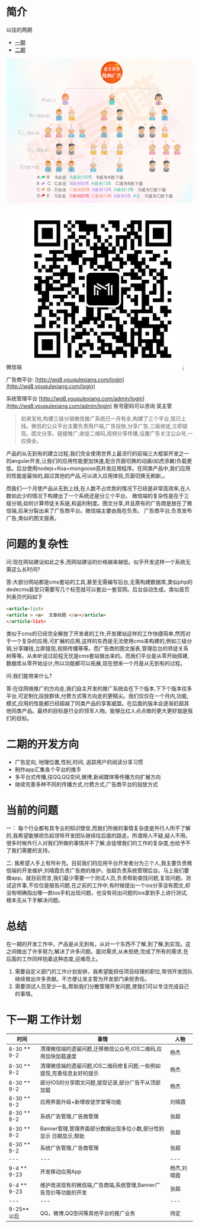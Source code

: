 # 简介
以往的两期
* [一期](./old.md)
* [二期](./two.md)

![](./images/fensi.jpg)

微信端
![](images/qrcode.jpg);

广告商平台: [http://wq8.youqulexiang.com/login](http://wq8.youqulexiang.com/login) 

系统管理平台  [http://wq8.youqulexiang.com/admin/login](http://wq8.youqulexiang.com/admin/login) 账号密码可以咨询 吴主管

> 初来宝地,构建三级分销微信推广系统已一月有余,构建了三个平台,现已上线。微信的公众平台主要负责用户端,广告投放,分享广告,三级收徒,立即提现。图文分享。链接推广,收徒二维码,视频分享传播,设置广告关注公众号,一应俱全。

产品的从无到有的建立过程,我们完全使用世界上最流行的前端三大框架开发之一的angular开发,让我们的应用性能更加快速,配合页面切换的动画(如虎添翼)负载更低。后台使用nodejs+Koa+mongoose高并发应用程序。在同类产品中,我们应用的性能是最快的,超过其他的产品,可以进入应用体验,页面切换无刷新,。

而我们一个月使产品从无到上线,在人数不占优势的情况下已经是非常高效率,在人数如此少的情况下构建出了一个系统还是分三个平台。
微信端的复杂性是在于三级分销,如何计算师徒关系链,和返利制度。图文分享,并且原有的广告商是放在了微信端,后来分裂出来了广告商平台。微信端主要由我在负责。
广告商平台,负责发布广告,类似的图文报表。



# 问题的复杂性
问:现在网站建设如此之多,而网站建设的价格越来越低。似乎开发这样一个系统无需这么长时间?

答:大部分网站都是cms套站的工具,甚至无需编写后台,无需构建数据库,类似php的dedecms甚至只需要写几个标签就可以套出一套官网。后台自动生成。类似首页列表页代码如下 
```html
<article-list>
<article > <a>  文章标题 </a></article>
</article-list>
```
类似于cms的已经完全解放了开发者的工作,开发建站这样的工作快捷简单,然而对于一个复杂的应用,可扩展的应用,这样的东西是无法使用cms来构建的,例如三级分销,分享赚钱,立即提现,视频传播等等。而广告商的图文报表,管理后台的师徒关系树等等。从未听说过前程无忧是cms套站做出来的。而我们平台是从零开始搭建,数据库从零开始设计,所以功能都可以拓展,现在想来一个月是从无到有的过程。


问:我们能带来什么?

答:在往网络推广的方向走,我们自主开发的推广系统会在下个版本,下下个版本往多平台,可定制化投放群体,付费方式等方向走的更精尖。我们仅仅在一个月内,功能,模式,应用的性能都已经超越了同类产品的享客威盟。在后面的版本会逐渐赶超其他同类产品。最终的目标是行业的领军人物。能够比红人点点做的更大更好就是我们的目标。





# 二期的开发方向
* 广告定向, 地理位置,性别,时间, 追踪用户的阅读分享习惯
* 制作app汇集各个平台的推手
* 多平台式传播,往QQ,QQ空间,微博,新闻媒体等传播方向扩展方向
* 继续完善多种不同的传播方式,付费方式,广告商平台的投放方式




# 当前的问题
一： 每个行业都有其专业的知识壁垒,而我们所做的事情复杂度是外行人所不了解的,我希望能够担负起领导开发团队继续往后面的路走。所谓用人不疑,疑人不用。很多时候外行人对我们所做的事情并不了解,会徒增我们的工作的复杂度,也给予不了我们需要的支持。

二: 我希望人手上有所补充。目前我们的应用平台开发者分为三个人,我主要负责微信端的开发维护,刘晴霞负责广告商的维护。张超负责系统管理后台。马上我们要做app。就目前而言,我们最少需要一个测试人员,负责帮助查找问题,复现问题。测试这件事,不仅仅是报告问题,在之前的工作中,有时候提出一个ios分享没有图文,却没有明确指出哪一款ios手机出现问题，也没有将出问题的ios拿到手上进行测试,根本无从下手解决问题。



# 总结

在一期的开发工作中，产品是从无到有。从对一个东西不了解,到了解,到实现。这之间做出了许多努力,解决了许多问题。面对需求,从未拒绝,完成了所有的需求,在后面的工作同样抱着这种态度,迎难而上。
1. 需要自定义部门的工作计划安排，我希望能担任项目经理的职位,带领开发团队继续做出许多贡献。不方便让吴主管为开发部门承担责任。
2. 需要测试人员至少一名,帮助我们分散管理开发问题,使我们可以专注完成自己的事情。



# 下一期 工作计划


|时间|事情|人物|
|---|---|---|
|8-30 ** 9-2|清理微信端的遗留问题,迁移微信公众号,IOS二维码,应用加快加载速度|杨杰|
|8-30 ** 9-2|清理微信端的遗留问题,IOS二维码修复问题,一些例如提现,完善信息友好的提示|杨杰|
|8-30 ** 9-2|部分IOS的分享图文问题,提现记录,部分广告不从顶部加载|杨杰|
|8-30 ** 9-2|应用界面升级+新增收徒学堂等功能|刘晴霞|
|8-30 ** 9-2|系统广告管理,广告商管理|张超|
|8-30 ** 9-2|Banner管理,管理界面部分数据出现多位小数,部分性别显示 日期显示,帮助|张超|
|8-30 ** 9-2|系统广告管理,广告商管理|张超|
|---|---|---|
|9-4 ** 9-23|开发移动应用App | 杨杰,刘晴霞|
|9-4 ** 9-23|维护改进现有的微信端,广告商端,系统管理,Banner广告竞价等功能的开发|张超|
|---|---|---|
|9-25** 以后|QQ，微博,QQ空间等其他平台的推广业务|待定|


